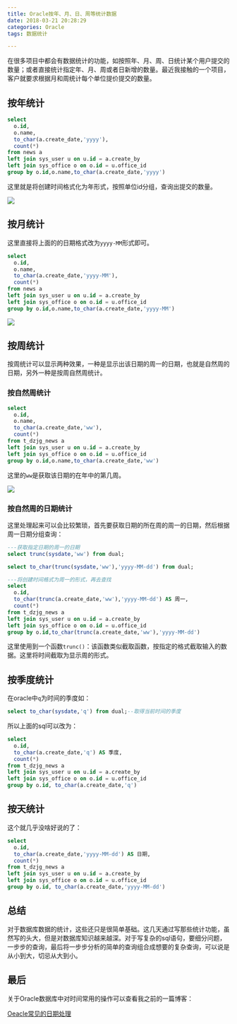 ```yaml
---
title: Oracle按年、月、日、周等统计数据
date: 2018-03-21 20:28:29
categories: Oracle
tags: 数据统计

---
```


在很多项目中都会有数据统计的功能，如按照年、月、周、日统计某个用户提交的数量；或者直接统计指定年、月、周或者日新增的数量。最近我接触的一个项目，客户就要求根据月和周统计每个单位提价提交的数量。<!--more-->

## 按年统计

```sql
select 
  o.id,
  o.name,
  to_char(a.create_date,'yyyy'),
  count(*)
from news a
left join sys_user u on u.id = a.create_by 
left join sys_office o on o.id = u.office_id
group by o.id,o.name,to_char(a.create_date,'yyyy')
```

这里就是将创建时间格式化为年形式，按照单位id分组，查询出提交的数量。

![](http://oy09glbzm.bkt.clouddn.com/18-3-21/15651356.jpg-blog)

## 按月统计

这里直接将上面的的日期格式改为`yyyy-MM`形式即可。

```sql
select 
  o.id,
  o.name,
  to_char(a.create_date,'yyyy-MM'),
  count(*)
from news a
left join sys_user u on u.id = a.create_by 
left join sys_office o on o.id = u.office_id
group by o.id,o.name,to_char(a.create_date,'yyyy-MM')
```

![](http://oy09glbzm.bkt.clouddn.com/18-3-21/25054752.jpg-blog)

## 按周统计

按周统计可以显示两种效果，一种是显示出该日期的周一的日期，也就是自然周的日期，另外一种是按周自然周统计。

### 按自然周统计

```sql
select 
  o.id,
  o.name,
  to_char(a.create_date,'ww'),
  count(*)
from t_dzjg_news a
left join sys_user u on u.id = a.create_by 
left join sys_office o on o.id = u.office_id
group by o.id,o.name,to_char(a.create_date,'ww')
```

这里的`ww`是获取该日期的在年中的第几周。

![](http://oy09glbzm.bkt.clouddn.com/18-3-21/75838951.jpg-blog)

### 按自然周的日期统计

这里处理起来可以会比较繁琐，首先要获取日期的所在周的周一的日期，然后根据周一日期分组查询：

```sql
---获取指定日期的周一的日期
select trunc(sysdate,'ww') from dual;

select to_char(trunc(sysdate,'ww'),'yyyy-MM-dd') from dual;

---将创建时间格式为周一的形式，再去查找
select 
  o.id,
  to_char(trunc(a.create_date,'ww'),'yyyy-MM-dd') AS 周一,
  count(*)
from t_dzjg_news a
left join sys_user u on u.id = a.create_by 
left join sys_office o on o.id = u.office_id
group by o.id,to_char(trunc(a.create_date,'ww'),'yyyy-MM-dd')

```

这里使用到一个函数`trunc()`：该函数类似截取函数，按指定的格式截取输入的数据。这里将时间截取为显示周的形式。

## 按季度统计

在oracle中`q`为时间的季度如：

```sql
select to_char(sysdate,'q') from dual;--取得当前时间的季度
```

所以上面的sql可以改为：

```sql
select 
  o.id,
  to_char(a.create_date,'q') AS 季度,
  count(*)
from t_dzjg_news a
left join sys_user u on u.id = a.create_by 
left join sys_office o on o.id = u.office_id
group by o.id, to_char(a.create_date,'q')
```

## 按天统计

这个就几乎没啥好说的了：

```sql
select 
  o.id,
  to_char(a.create_date,'yyyy-MM-dd') AS 日期,
  count(*)
from t_dzjg_news a
left join sys_user u on u.id = a.create_by 
left join sys_office o on o.id = u.office_id
group by o.id, to_char(a.create_date,'yyyy-MM-dd')
```

## 总结

对于数据库数据的统计，这些还只是很简单基础。这几天通过写那些统计功能，虽然写的头大，但是对数据库知识越来越深。对于写复杂的sql语句，要细分问题，一步步的查询，最后将一步步分析的简单的查询组合成想要的复杂查询，可以说是从小到大，切忌从大到小。

## 最后

关于Oracle数据库中对时间常用的操作可以查看我之前的一篇博客：

[Oeacle常见的日期处理](http://blog.csdn.net/wqh8522/article/details/78913811)